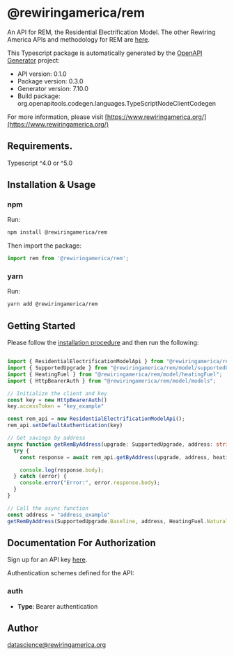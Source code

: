 # @rewiringamerica/rem
An API for REM, the Residential Electrification Model.
        The other Rewiring America APIs and methodology for REM are [here](https://api.rewiringamerica.org/).

This Typescript package is automatically generated by the [OpenAPI Generator](https://openapi-generator.tech) project:

- API version: 0.1.0
- Package version: 0.3.0
- Generator version: 7.10.0
- Build package: org.openapitools.codegen.languages.TypeScriptNodeClientCodegen

For more information, please visit [https://www.rewiringamerica.org/](https://www.rewiringamerica.org/)

## Requirements.

Typescript ^4.0 or ^5.0

## Installation & Usage
### npm

Run:

```sh
npm install @rewiringamerica/rem
```


Then import the package:
```typescript
import rem from '@rewiringamerica/rem';
```

### yarn

Run:

```sh
yarn add @rewiringamerica/rem
```

## Getting Started

Please follow the [installation procedure](#installation--usage) and then run the following:

```typescript

import { ResidentialElectrificationModelApi } from "@rewiringamerica/rem/api/apis";
import { SupportedUpgrade } from "@rewiringamerica/rem/model/supportedUpgrade";
import { HeatingFuel } from "@rewiringamerica/rem/model/heatingFuel";
import { HttpBearerAuth } from "@rewiringamerica/rem/model/models";

// Initialize the client and key
const key = new HttpBearerAuth()
key.accessToken = "key_example"

const rem_api = new ResidentialElectrificationModelApi();
rem_api.setDefaultAuthentication(key)

// Get savings by address
async function getRemByAddress(upgrade: SupportedUpgrade, address: string, heatingFuel: HeatingFuel) {
  try {
    const response = await rem_api.getByAddress(upgrade, address, heatingFuel);

    console.log(response.body);
  } catch (error) {
    console.error("Error:", error.response.body);
  }
}

// Call the async function
const address = "address_example"
getRemByAddress(SupportedUpgrade.Baseline, address, HeatingFuel.NaturalGas);

```


<a id="documentation-for-authorization"></a>
## Documentation For Authorization

Sign up for an API key [here](https://homes.rewiringamerica.org/api/developer-login).

Authentication schemes defined for the API:
<a id="auth"></a>
### auth

- **Type**: Bearer authentication


## Author

datascience@rewiringamerica.org

